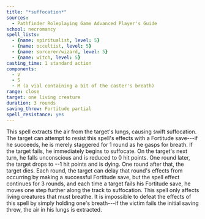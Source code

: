 ```yaml
---
title: "*suffocation*"
sources:
  - Pathfinder Roleplaying Game Advanced Player's Guide
school: necromancy
spell_lists:
  - {name: spiritualist, level: 5}
  - {name: occultist, level: 5}
  - {name: sorcerer/wizard, level: 5}
  - {name: witch, level: 5}
casting_time: 1 standard action
components:
  - V
  - S
  - M (a vial containing a bit of the caster's breath)
range: close
target: one living creature
duration: 3 rounds
saving_throw: Fortitude partial
spell_resistance: yes
---
```


This spell extracts the air from the target's lungs, causing swift suffocation. The target can attempt to resist this spell's effects with a Fortitude save---if he succeeds, he is merely staggered for 1 round as he gasps for breath. If the target fails, he immediately begins to suffocate. On the target's next turn, he falls unconscious and is reduced to 0 hit points. One round later, the target drops to --1 hit points and is dying. One round after that, the target dies. Each round, the target can delay that round's effects from occurring by making a successful Fortitude save, but the spell effect continues for 3 rounds, and each time a target fails his Fortitude save, he moves one step further along the track to suffocation. This spell only affects living creatures that must breathe. It is impossible to defeat the effects of this spell by simply holding one's breath---if the victim fails the initial saving throw, the air in his lungs is extracted.

